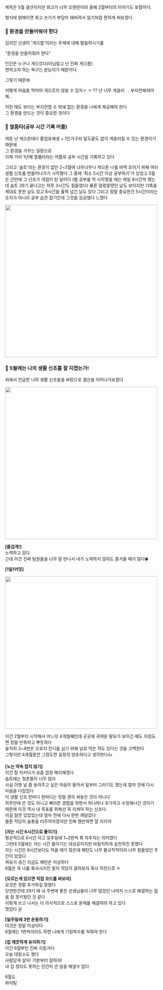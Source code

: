 제목은 5월 결산이지만 회고가 너무 오랜만이라 올해 2월부터의 이야기도 포함이다.

형식에 얽매이면 회고 쓰기가 부담이 돼버려서 일기처럼 편하게 써보겠다.

### 🍓 환경을 만들어줘야 한다
김의진 선생이 '게으름'이라는 주제에 대해 말씀하시기를

"환경을 만들어줘야 한다"

인간은 누구나 게으르다(아님말고 난 진짜 게으름)
<br />
편하고자 하는 욕구는 본능이기 때문이다

그렇기 때문에

어떻게 마음을 먹어야 게으르지 않을 수 있지ㅜ ㅜ ?? 난 너무 게을러 . . 부지런해져야해..

이런 태도 보다는 부지런할 수 밖에 없는 환경을 나에게 제공해야 한다
<br />
그 환경을 만드는 것이 중요한 것이다

### 🍓 열품타(공부 시간 기록 어플)
여튼 난 게으른데다 졸업유예생 + 1인가구라 밑도끝도 없이 게을러질 수 있는 환경이기 때문에
<br />
그 환경을 가꾸는 일환으로
<br />
이제 거의 1년째 열품타라는 어플로 공부 시간을 기록하고 있다

그리고 '솝트'라는 환경이 없던 2~3월에 너무너무나 게으른 나를 바짝 조이기 위해 여러 생활 신조를 만들어나가기 시작했다
그 중에 '최소 5시간 이상 공부하기'가 있었고 5월은 간만에 그 신조가 개껌이 된 달이다
(웹 공부를 막 시작했을 때는 매일 8시간씩 했는데 솝트 29기 끝나고는 하루 3시간도 힘들었다)
물론 얼렁뚱땅인 날도 보이지만 기록을 제대로 못한 날도 있고 8시간을 훌쩍 넘긴 날도 있다
그리고 정말 중요한건 5시간이라는 숫자가 아니라 공부 습관 잡기인데 그것을 성공했다 느꼈다

<img src="https://user-images.githubusercontent.com/73823388/171198397-1bf62b3a-f6b6-44d7-b662-3f0652388d6c.JPG" width=500>

### 🍓 5월에는 나의 생활 신조를 잘 지켰는가!
위에서 언급한 나의 생활 신조들을 바탕으로 결산을 이어나가보겠다


<img src="https://user-images.githubusercontent.com/73823388/171199001-a1253d7f-8095-4281-a274-46f093f5b0d5.JPG" width=500>


**[즐겁게!]**
<br />
노력하고 있다
<br />
근데 이건 진짜 팀원들을 너무 잘 만나서 내가 노력하지 않아도 즐거울 때가 많다🍀

**[1일1커밋]**

<img src="https://user-images.githubusercontent.com/73823388/171200161-e2e60337-fb67-4ade-8dae-dd4ae4bd015c.jpg" width=500>

이건 2월부터 시작해서 어느덧 4개월째인데 곳곳에 귀여운 탈모가 보이긴 해도 이정도면 정말 만족하고 뿌듯하다
<br />
솔직히 3~4번은 오로지 잔디를 심기 위해 날로 먹은 적도 있다는 것을 고백한다
<br />
그렇지만 4개월동안 그정도면 굉장히 양호하다고 생각한다👍
 
**[노는 약속 잡지 않기]**
<br />
이건 잘 지키다가 요즘 엄청 해이해졌다
<br />
솝트에는 청춘들이 너무 많아
<br />
사실 이젠 날 좀 놓아주고 싶은 마음이 들어서 일부러 그러기도 했는데 얼마 전에 다시 마음을 다잡았다
<br />
이 생활 신조 한마디 한마디는 정말 괜히 써놓은 것이 아니다
<br />
하루만에 쓴 것도 아니고 뼈아픈 경험을 하면서 하나하나 추가하고 수정해나간 것이기 때문에 이것 역시 내 목표를 위해선 꼭 지켜야 하는 신조다
<br />
이걸 잠깐 잊었었는데 얼마 전에 다시 한번 깨달았다
<br />
물론 적당히 숨통을 터주어야겠지만 진짜 웬만하면 잘 지키자

**[자는 시간 6시간으로 줄이기]**
<br />
평균적으로 6시간 자고 일주일에 1~2번씩 푹 자주자는 의미였다
<br />
그런데 5월에는 자는 시간 줄이기는 대성공이지만 바람직하게 실천하진 못했다
<br />
자는 시간은 6시간보다도 적을 때가 많은데 패턴도 너무 불규칙적이라 너무 힘들었던 주간이 있었다
<br />
여유가 생긴 지금도 패턴은 이상하다
<br />
6월은 꼭 나를 혹사시키진 말자 적당히 굴려보자 혹사 직전으루 ㅎ

**[모르는게 있으면 직접 코드를 써보자]**
<br />
요것은 정말 추가하길 잘했다
<br />
당연한건데 29기 때 내 주변에 좋은 선생님들이 너무 많았던 나머지 스스로 해결하는 힘을 잘 못키웠던 것 같다
<br />
이렇게 쓰고 나서는 더 의식적으로 스스로 문제를 해결하려 하고 있다
<br />
멋있다 굳

**[일주일에 3번 운동하기]**
<br />
이것은 정말 이상이다
<br />
6월에는 1번씩이라도 하면 나에게 기립박수를 쳐줘야 한다

**[집 깨끗하게 유지하기]**
<br />
이건 6월부턴 진짜 지킬거다
<br />
오늘 대청소도 했다
<br />
사람답게 살자! 기본부터 잘하자!
<br />
내 집 정리도 못하는 인간이 큰 일을 해낼수 없다

6월도
<br />
화이팅
